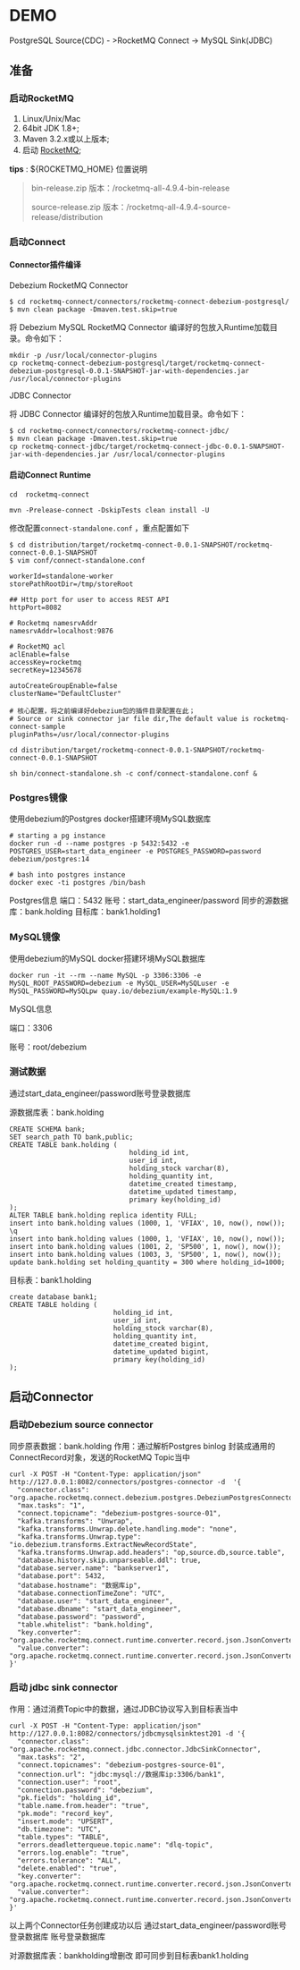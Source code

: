 # DEMO

PostgreSQL Source(CDC)  -  >RocketMQ Connect  ->  MySQL Sink(JDBC)

## 准备

### 启动RocketMQ

1. Linux/Unix/Mac
2. 64bit JDK 1.8+;
3. Maven 3.2.x或以上版本;
4. 启动 [RocketMQ](https://rocketmq.apache.org/docs/quick-start/);



**tips** : ${ROCKETMQ_HOME} 位置说明

>bin-release.zip 版本：/rocketmq-all-4.9.4-bin-release
>
>source-release.zip 版本：/rocketmq-all-4.9.4-source-release/distribution


### 启动Connect


#### Connector插件编译

Debezium RocketMQ Connector
```
$ cd rocketmq-connect/connectors/rocketmq-connect-debezium-postgresql/
$ mvn clean package -Dmaven.test.skip=true
```

将 Debezium MySQL RocketMQ Connector 编译好的包放入Runtime加载目录。命令如下：
```
mkdir -p /usr/local/connector-plugins
cp rocketmq-connect-debezium-postgresql/target/rocketmq-connect-debezium-postgresql-0.0.1-SNAPSHOT-jar-with-dependencies.jar /usr/local/connector-plugins
```

JDBC Connector

将 JDBC Connector 编译好的包放入Runtime加载目录。命令如下：
```
$ cd rocketmq-connect/connectors/rocketmq-connect-jdbc/
$ mvn clean package -Dmaven.test.skip=true
cp rocketmq-connect-jdbc/target/rocketmq-connect-jdbc-0.0.1-SNAPSHOT-jar-with-dependencies.jar /usr/local/connector-plugins

```

#### 启动Connect Runtime

```
cd  rocketmq-connect

mvn -Prelease-connect -DskipTests clean install -U

```

修改配置`connect-standalone.conf` ，重点配置如下
```
$ cd distribution/target/rocketmq-connect-0.0.1-SNAPSHOT/rocketmq-connect-0.0.1-SNAPSHOT
$ vim conf/connect-standalone.conf
```

```
workerId=standalone-worker
storePathRootDir=/tmp/storeRoot

## Http port for user to access REST API
httpPort=8082

# Rocketmq namesrvAddr
namesrvAddr=localhost:9876

# RocketMQ acl
aclEnable=false
accessKey=rocketmq
secretKey=12345678

autoCreateGroupEnable=false
clusterName="DefaultCluster"

# 核心配置，将之前编译好debezium包的插件目录配置在此；
# Source or sink connector jar file dir,The default value is rocketmq-connect-sample
pluginPaths=/usr/local/connector-plugins
```


```
cd distribution/target/rocketmq-connect-0.0.1-SNAPSHOT/rocketmq-connect-0.0.1-SNAPSHOT

sh bin/connect-standalone.sh -c conf/connect-standalone.conf &

```

### Postgres镜像

使用debezium的Postgres docker搭建环境MySQL数据库
```
# starting a pg instance
docker run -d --name postgres -p 5432:5432 -e POSTGRES_USER=start_data_engineer -e POSTGRES_PASSWORD=password debezium/postgres:14

# bash into postgres instance
docker exec -ti postgres /bin/bash
```
Postgres信息
端口：5432
账号：start_data_engineer/password
同步的源数据库：bank.holding
目标库：bank1.holding1

### MySQL镜像

使用debezium的MySQL docker搭建环境MySQL数据库
```
docker run -it --rm --name MySQL -p 3306:3306 -e MySQL_ROOT_PASSWORD=debezium -e MySQL_USER=MySQLuser -e MySQL_PASSWORD=MySQLpw quay.io/debezium/example-MySQL:1.9
```
MySQL信息

端口：3306

账号：root/debezium


### 测试数据

通过start_data_engineer/password账号登录数据库

源数据库表：bank.holding

```
CREATE SCHEMA bank;
SET search_path TO bank,public;
CREATE TABLE bank.holding (
                              holding_id int,
                              user_id int,
                              holding_stock varchar(8),
                              holding_quantity int,
                              datetime_created timestamp,
                              datetime_updated timestamp,
                              primary key(holding_id)
);
ALTER TABLE bank.holding replica identity FULL;
insert into bank.holding values (1000, 1, 'VFIAX', 10, now(), now());
\q
insert into bank.holding values (1000, 1, 'VFIAX', 10, now(), now());
insert into bank.holding values (1001, 2, 'SP500', 1, now(), now());
insert into bank.holding values (1003, 3, 'SP500', 1, now(), now());
update bank.holding set holding_quantity = 300 where holding_id=1000;

```

目标表：bank1.holding
```
create database bank1;
CREATE TABLE holding (
                          holding_id int,
                          user_id int,
                          holding_stock varchar(8),
                          holding_quantity int,
                          datetime_created bigint,
                          datetime_updated bigint,
                          primary key(holding_id)
);

```

## 启动Connector

### 启动Debezium source connector

同步原表数据：bank.holding
作用：通过解析Postgres binlog 封装成通用的ConnectRecord对象，发送的RocketMQ Topic当中

```
curl -X POST -H "Content-Type: application/json" http://127.0.0.1:8082/connectors/postgres-connector -d  '{
  "connector.class": "org.apache.rocketmq.connect.debezium.postgres.DebeziumPostgresConnector",
  "max.tasks": "1",
  "connect.topicname": "debezium-postgres-source-01",
  "kafka.transforms": "Unwrap",
  "kafka.transforms.Unwrap.delete.handling.mode": "none",
  "kafka.transforms.Unwrap.type": "io.debezium.transforms.ExtractNewRecordState",
  "kafka.transforms.Unwrap.add.headers": "op,source.db,source.table",
  "database.history.skip.unparseable.ddl": true,
  "database.server.name": "bankserver1",
  "database.port": 5432,
  "database.hostname": "数据库ip",
  "database.connectionTimeZone": "UTC",
  "database.user": "start_data_engineer",
  "database.dbname": "start_data_engineer",
  "database.password": "password",
  "table.whitelist": "bank.holding",
  "key.converter": "org.apache.rocketmq.connect.runtime.converter.record.json.JsonConverter",
  "value.converter": "org.apache.rocketmq.connect.runtime.converter.record.json.JsonConverter"
}'
```

### 启动 jdbc sink connector

作用：通过消费Topic中的数据，通过JDBC协议写入到目标表当中

```
curl -X POST -H "Content-Type: application/json" http://127.0.0.1:8082/connectors/jdbcmysqlsinktest201 -d '{
  "connector.class": "org.apache.rocketmq.connect.jdbc.connector.JdbcSinkConnector",
  "max.tasks": "2",
  "connect.topicnames": "debezium-postgres-source-01",
  "connection.url": "jdbc:mysql://数据库ip:3306/bank1",
  "connection.user": "root",
  "connection.password": "debezium",
  "pk.fields": "holding_id",
  "table.name.from.header": "true",
  "pk.mode": "record_key",
  "insert.mode": "UPSERT",
  "db.timezone": "UTC",
  "table.types": "TABLE",
  "errors.deadletterqueue.topic.name": "dlq-topic",
  "errors.log.enable": "true",
  "errors.tolerance": "ALL",
  "delete.enabled": "true",
  "key.converter": "org.apache.rocketmq.connect.runtime.converter.record.json.JsonConverter",
  "value.converter": "org.apache.rocketmq.connect.runtime.converter.record.json.JsonConverter"
}'

```

以上两个Connector任务创建成功以后
通过start_data_engineer/password账号登录数据库
账号登录数据库

对源数据库表：bankholding增删改
即可同步到目标表bank1.holding


